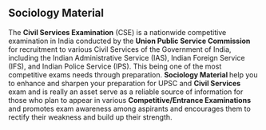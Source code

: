 <h2>Sociology Material</h2>

<p>The <strong>Civil Services Examination</strong> (CSE) is a nationwide competitive examination in India conducted by the <strong>Union Public Service Commission</strong> for recruitment to various Civil Services of the Government of India, including the Indian Administrative Service (IAS), Indian Foreign Service (IFS), and Indian Police Service (IPS). This being one of the most competitive exams needs through preparation.&nbsp;<strong>Sociology Material </strong>help you to enhance and sharpen your preparation for UPSC and <strong>Civil Services</strong> exam and is really an asset serve as a reliable source of information for those who plan to appear in various <strong>Competitive/Entrance Examinations</strong> and promotes exam awareness among aspirants and encourages them to rectify their weakness and build up their strength.</p>
